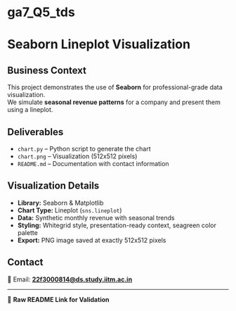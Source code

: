 # ga7_Q5_tds

# Seaborn Lineplot Visualization

## Business Context
This project demonstrates the use of **Seaborn** for professional-grade data visualization.  
We simulate **seasonal revenue patterns** for a company and present them using a lineplot.

## Deliverables
- `chart.py` – Python script to generate the chart
- `chart.png` – Visualization (512x512 pixels)
- `README.md` – Documentation with contact information

## Visualization Details
- **Library:** Seaborn & Matplotlib  
- **Chart Type:** Lineplot (`sns.lineplot`)  
- **Data:** Synthetic monthly revenue with seasonal trends  
- **Styling:** Whitegrid style, presentation-ready context, seagreen color palette  
- **Export:** PNG image saved at exactly 512x512 pixels  

## Contact
📧 Email: **22f3000814@ds.study.iitm.ac.in**

---

🔗 **Raw README Link for Validation**
